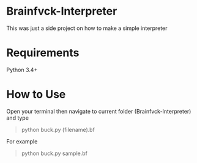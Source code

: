 # Brainfvck-Interpreter
This was just a side project on how to make a simple interpreter

# Requirements
Python 3.4+

# How to Use 
Open your terminal then navigate to current folder (Brainfvck-Interpreter) and type

> python buck.py (filename).bf
  
For example
> python buck.py sample.bf
